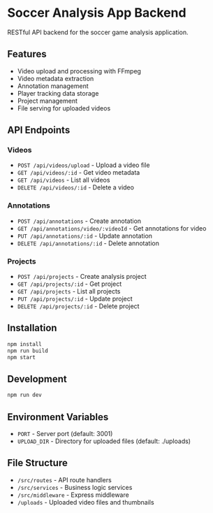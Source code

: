 # Soccer Analysis App Backend

RESTful API backend for the soccer game analysis application.

## Features

- Video upload and processing with FFmpeg
- Video metadata extraction
- Annotation management
- Player tracking data storage
- Project management
- File serving for uploaded videos

## API Endpoints

### Videos
- `POST /api/videos/upload` - Upload a video file
- `GET /api/videos/:id` - Get video metadata
- `GET /api/videos` - List all videos
- `DELETE /api/videos/:id` - Delete a video

### Annotations
- `POST /api/annotations` - Create annotation
- `GET /api/annotations/video/:videoId` - Get annotations for video
- `PUT /api/annotations/:id` - Update annotation
- `DELETE /api/annotations/:id` - Delete annotation

### Projects
- `POST /api/projects` - Create analysis project
- `GET /api/projects/:id` - Get project
- `GET /api/projects` - List all projects
- `PUT /api/projects/:id` - Update project
- `DELETE /api/projects/:id` - Delete project

## Installation

```bash
npm install
npm run build
npm start
```

## Development

```bash
npm run dev
```

## Environment Variables

- `PORT` - Server port (default: 3001)
- `UPLOAD_DIR` - Directory for uploaded files (default: ./uploads)

## File Structure

- `/src/routes` - API route handlers
- `/src/services` - Business logic services
- `/src/middleware` - Express middleware
- `/uploads` - Uploaded video files and thumbnails